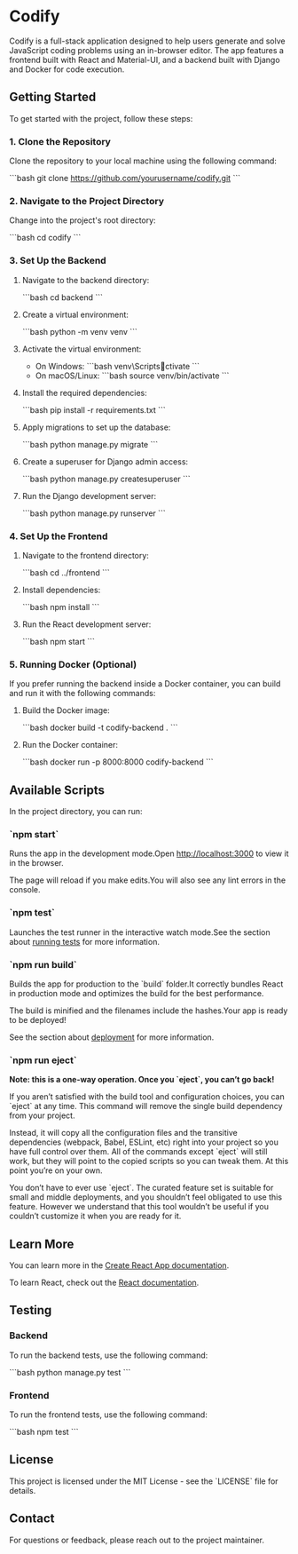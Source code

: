 
# Codify

Codify is a full-stack application designed to help users generate and solve JavaScript coding problems using an in-browser editor. The app features a frontend built with React and Material-UI, and a backend built with Django and Docker for code execution.

## Getting Started

To get started with the project, follow these steps:

### 1. Clone the Repository

Clone the repository to your local machine using the following command:

\`\`\`bash
git clone https://github.com/yourusername/codify.git
\`\`\`

### 2. Navigate to the Project Directory

Change into the project's root directory:

\`\`\`bash
cd codify
\`\`\`

### 3. Set Up the Backend

1. Navigate to the backend directory:

   \`\`\`bash
   cd backend
   \`\`\`

2. Create a virtual environment:

   \`\`\`bash
   python -m venv venv
   \`\`\`

3. Activate the virtual environment:

   - On Windows:
     \`\`\`bash
     venv\Scriptsctivate
     \`\`\`
   - On macOS/Linux:
     \`\`\`bash
     source venv/bin/activate
     \`\`\`

4. Install the required dependencies:

   \`\`\`bash
   pip install -r requirements.txt
   \`\`\`

5. Apply migrations to set up the database:

   \`\`\`bash
   python manage.py migrate
   \`\`\`

6. Create a superuser for Django admin access:

   \`\`\`bash
   python manage.py createsuperuser
   \`\`\`

7. Run the Django development server:

   \`\`\`bash
   python manage.py runserver
   \`\`\`

### 4. Set Up the Frontend

1. Navigate to the frontend directory:

   \`\`\`bash
   cd ../frontend
   \`\`\`

2. Install dependencies:

   \`\`\`bash
   npm install
   \`\`\`

3. Run the React development server:

   \`\`\`bash
   npm start
   \`\`\`

### 5. Running Docker (Optional)

If you prefer running the backend inside a Docker container, you can build and run it with the following commands:

1. Build the Docker image:

   \`\`\`bash
   docker build -t codify-backend .
   \`\`\`

2. Run the Docker container:

   \`\`\`bash
   docker run -p 8000:8000 codify-backend
   \`\`\`

## Available Scripts

In the project directory, you can run:

### \`npm start\`

Runs the app in the development mode.Open [http://localhost:3000](http://localhost:3000) to view it in the browser.

The page will reload if you make edits.You will also see any lint errors in the console.

### \`npm test\`

Launches the test runner in the interactive watch mode.See the section about [running tests](https://facebook.github.io/create-react-app/docs/running-tests) for more information.

### \`npm run build\`

Builds the app for production to the \`build\` folder.It correctly bundles React in production mode and optimizes the build for the best performance.

The build is minified and the filenames include the hashes.Your app is ready to be deployed!

See the section about [deployment](https://facebook.github.io/create-react-app/docs/deployment) for more information.

### \`npm run eject\`

**Note: this is a one-way operation. Once you \`eject\`, you can’t go back!**

If you aren’t satisfied with the build tool and configuration choices, you can \`eject\` at any time. This command will remove the single build dependency from your project.

Instead, it will copy all the configuration files and the transitive dependencies (webpack, Babel, ESLint, etc) right into your project so you have full control over them. All of the commands except \`eject\` will still work, but they will point to the copied scripts so you can tweak them. At this point you’re on your own.

You don’t have to ever use \`eject\`. The curated feature set is suitable for small and middle deployments, and you shouldn’t feel obligated to use this feature. However we understand that this tool wouldn’t be useful if you couldn’t customize it when you are ready for it.

## Learn More

You can learn more in the [Create React App documentation](https://facebook.github.io/create-react-app/docs/getting-started).

To learn React, check out the [React documentation](https://reactjs.org/).

## Testing

### Backend

To run the backend tests, use the following command:

\`\`\`bash
python manage.py test
\`\`\`

### Frontend

To run the frontend tests, use the following command:

\`\`\`bash
npm test
\`\`\`

## License

This project is licensed under the MIT License - see the \`LICENSE\` file for details.

## Contact

For questions or feedback, please reach out to the project maintainer.
